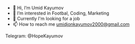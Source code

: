 - 👋 Hi, I’m Umid Kayumov
- 👀 I’m interested in Footbal, Coding, Marketing
- 🌱 Currently I'm looking for a job
- 📫 How to reach me umidjonkayumov2000@gmail.com


Telegram: @HopeKayumov
